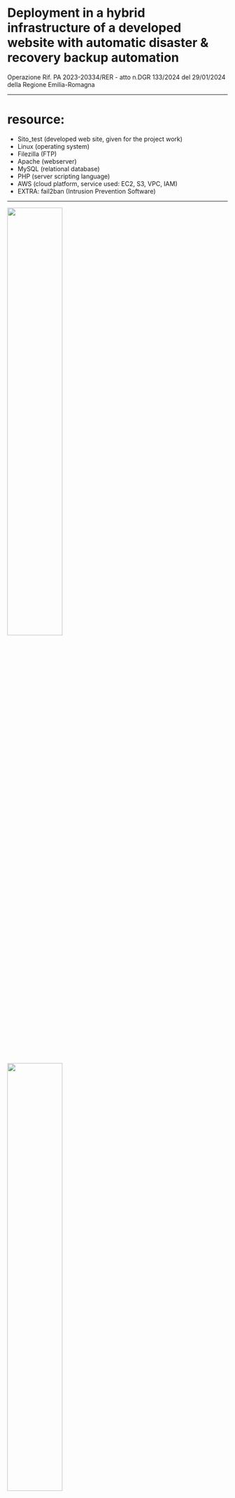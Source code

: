 # Deployment in a hybrid infrastructure of a developed website with automatic disaster & recovery backup automation

Operazione Rif. PA 2023-20334/RER - atto n.DGR 133/2024 del 29/01/2024 della Regione Emilia-Romagna

*********************************************************************************************************************************************************
# resource:
- Sito_test (developed web site, given for the project work)
- Linux (operating system)
- Filezilla (FTP)
- Apache (webserver)
- MySQL (relational database)
- PHP (server scripting language)
- AWS (cloud platform, service used: EC2, S3, VPC, IAM)
- EXTRA: fail2ban (Intrusion Prevention Software)

*********************************************************************************************************************************************************
<!---
[Picture2]
[Picture1]
--->
<img src="https://github.com/user-attachments/assets/1368d729-6c9e-4ba9-a95e-1ab40eeefdf1" width=50% height=50%>
<img src="https://github.com/user-attachments/assets/3fdd81ec-04da-424a-8b4e-7765699fd1f8" width=50% height=50%>
